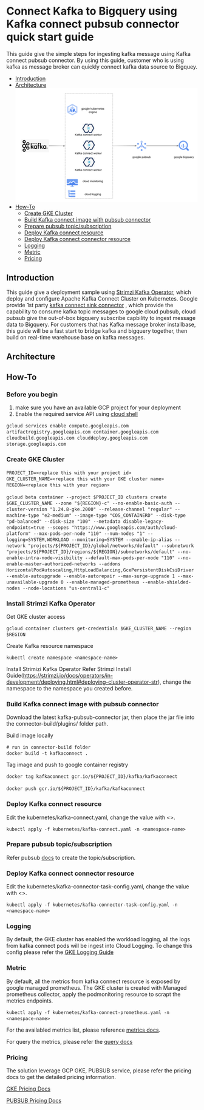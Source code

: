 # Connect Kafka to Bigquery using Kafka connect pubsub connector quick start guide
This guide give the simple steps for ingesting kafka message using Kafka connect pubsub connector. By using this guide, customer who is using kafka as message broker can quickly connect kafka data source to Bigquey.

* [Introduction](#introduction)
* [Architecture](#architecture)
![alt text](architecture/images/kafkapubsubbigquery.png)
* [How-To](#how-to)
    * [Create GKE Cluster](#create-gke-cluster)
    * [Build Kafka connect image with pubsub connector](#build-kafka-connect-image-with-pubsub-connector)
    * [Prepare pubsub topic/subscription](#prepare-pubsub-topicsubscription)
    * [Deploy Kafka connect resource](#deploy-kafka-connect-resource)
    * [Deploy Kafka connect connector resource](#deploy-kafka-connect-connector-resource)
    * [Logging](#logging)
    * [Metric](#metric)
    * [Pricing](#pricing)

## Introduction
This guide give a deployment sample using [Strimzi Kafka Operator](https://strimzi.io/), which deploy and configure Apache Kafka Connect Cluster on Kubernetes. Google provide 1st party [kafka connect sink connector](https://github.com/googleapis/java-pubsub-group-kafka-connector) , which provide the capability to consume kafka topic messages to google cloud pubsub, cloud pubsub give the out-of-box bigquery subscribe capbility to ingest message data to Bigquery. For customers that has Kafka message broker installbase, this guide will be a fast start to bridge kafka and bigquery together, then build on real-time warehouse base on kafka messages.

## Architecture

## How-To
### Before you begin
1. make sure you have an available GCP project for your deployment
2. Enable the required service API using [cloud shell](https://cloud.google.com/shell/docs/run-gcloud-commands)
```
gcloud services enable compute.googleapis.com artifactregistry.googleapis.com container.googleapis.com cloudbuild.googleapis.com clouddeploy.googleapis.com storage.googleapis.com
```
### Create GKE Cluster
```
PROJECT_ID=<replace this with your project id>
GKE_CLUSTER_NAME=<replace this with your GKE cluster name>
REGION=<replace this with your region>

gcloud beta container --project $PROJECT_ID clusters create $GKE_CLUSTER_NAME --zone "${REGION}-c" --no-enable-basic-auth --cluster-version "1.24.8-gke.2000" --release-channel "regular" --machine-type "e2-medium" --image-type "COS_CONTAINERD" --disk-type "pd-balanced" --disk-size "100" --metadata disable-legacy-endpoints=true --scopes "https://www.googleapis.com/auth/cloud-platform" --max-pods-per-node "110" --num-nodes "1" --logging=SYSTEM,WORKLOAD --monitoring=SYSTEM --enable-ip-alias --network "projects/${PROJECT_ID}/global/networks/default" --subnetwork "projects/${PROJECT_ID}/regions/${REGION}/subnetworks/default" --no-enable-intra-node-visibility --default-max-pods-per-node "110" --no-enable-master-authorized-networks --addons HorizontalPodAutoscaling,HttpLoadBalancing,GcePersistentDiskCsiDriver --enable-autoupgrade --enable-autorepair --max-surge-upgrade 1 --max-unavailable-upgrade 0 --enable-managed-prometheus --enable-shielded-nodes --node-locations "us-central1-c"
```

### Install Strimzi Kafka Operator
Get GKE cluster access
```
gcloud container clusters get-credentials $GKE_CLUSTER_NAME --region $REGION
```
Create Kafka resource namespace
```
kubectl create namespace <namespace-name>
```
Install Strimizi Kafka Operator
Refer Strimzi Install Guide(https://strimzi.io/docs/operators/in-development/deploying.html#deploying-cluster-operator-str), change the namespace to the namespace you created before.

### Build Kafka connect image with pubsub connector
Download the latest kafka-pubsub-connector jar, then place the jar file into the connector-build/plugins/ folder path.

Build image locally
```
# run in connector-build folder
docker build -t kafkaconnect .
```

Tag image and push to google container registry
```
docker tag kafkaconnect gcr.io/${PROJECT_ID}/kafka/kafkaconnect

docker push gcr.io/${PROJECT_ID}/kafka/kafkaconnect
```

### Deploy Kafka connect resource
Edit the kubernetes/kafka-connect.yaml, change the value with <>.
```
kubectl apply -f kubernetes/kafka-connect.yaml -n <namespace-name>
```
### Prepare pubsub topic/subscription
Refer pubsub [docs](https://cloud.google.com/pubsub/docs/bigquery) to create the topic/subscription.

### Deploy Kafka connect connector resource
Edit the kubernetes/kafka-connector-task-config.yaml, change the value with <>.
```
kubectl apply -f kubernetes/kafka-connector-task-config.yaml -n <namespace-name>
```

### Logging
By default, the GKE cluster has enabled the workload logging, all the logs from kafka connect pods will be ingest into Cloud Logging. To change this config please refer the [GKE Logging Guide](https://cloud.google.com/stackdriver/docs/solutions/gke/managing-logs#system_only_logs) 
### Metric
By default, all the metrics from kafka connect resource is exposed by google managed prometheus. The GKE cluster is created with Managed prometheus collector, apply the podmonitoring resource to scrapt the metrics endpoints.
```
kubectl apply -f kubernetes/kafka-connect-prometheus.yaml -n <namespace-name>
```
For the availabled metrics list, please reference [metrics docs](https://docs.confluent.io/kafka-connectors/self-managed/monitoring.html#using-jmx-to-monitor-kconnect).

For query the metrics, please refer the [query docs](https://cloud.google.com/stackdriver/docs/managed-prometheus/query)
### Pricing
The solution leverage GCP GKE, PUBSUB service, please refer the pricing docs to get the detailed pricing information.

[GKE Pricing Docs](https://cloud.google.com/kubernetes-engine/pricing)

[PUBSUB Pricing Docs](https://cloud.google.com/pubsub/pricing#pubsub)
